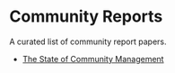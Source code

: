# Community Reports

A curated list of community report papers.

- [The State of Community Management](https://communityroundtable.com/what-we-do/research/the-state-of-community-management/)
